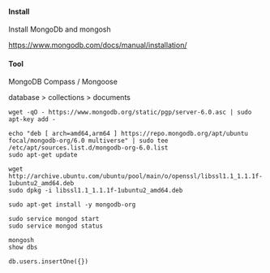 #### Install

Install MongoDb and mongosh

https://www.mongodb.com/docs/manual/installation/

#### Tool

MongoDB Compass / Mongoose

database > collections > documents


```
wget -qO - https://www.mongodb.org/static/pgp/server-6.0.asc | sudo apt-key add -

echo "deb [ arch=amd64,arm64 ] https://repo.mongodb.org/apt/ubuntu focal/mongodb-org/6.0 multiverse" | sudo tee /etc/apt/sources.list.d/mongodb-org-6.0.list
sudo apt-get update

wget http://archive.ubuntu.com/ubuntu/pool/main/o/openssl/libssl1.1_1.1.1f-1ubuntu2_amd64.deb
sudo dpkg -i libssl1.1_1.1.1f-1ubuntu2_amd64.deb

sudo apt-get install -y mongodb-org

sudo service mongod start
sudo service mongod status

mongosh
show dbs

db.users.insertOne({})
```
